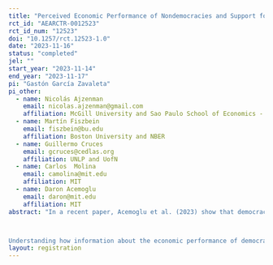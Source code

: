 ```yaml
---
title: "Perceived Economic Performance of Nondemocracies and Support for Democracy: Responses to Information from Different Sources."
rct_id: "AEARCTR-0012523"
rct_id_num: "12523"
doi: "10.1257/rct.12523-1.0"
date: "2023-11-16"
status: "completed"
jel: ""
start_year: "2023-11-14"
end_year: "2023-11-17"
pi: "Gastón García Zavaleta"
pi_other:
  - name: Nicolás Ajzenman
    email: nicolas.ajzenman@gmail.com
    affiliation: McGill University and Sao Paulo School of Economics - FGV
  - name: Martín Fiszbein
    email: fiszbein@bu.edu
    affiliation: Boston University and NBER
  - name: Guillermo Cruces
    email: gcruces@cedlas.org
    affiliation: UNLP and UofN
  - name: Carlos  Molina
    email: camolina@mit.edu
    affiliation: MIT
  - name: Daron Acemoglu
    email: daron@mit.edu
    affiliation: MIT
abstract: "In a recent paper, Acemoglu et al. (2023) show that democracies breed their own support, but only when they are successful along key dimensions, including economic growth, provision of public goods, limited inequality. With this background, recent decades present a somewhat puzzling combination of relative economic success with declining support for democracy at a global scale. However, there is no contradiction. One important consideration is that support for democracy is likely influenced by perceptions of economic success, which may or may not be accurate. Democracies today have to deal new patterns of political communication brought about by the spread of social media. Misinformation and echo chambers may break the link between economic success in democracies and support for democracy.

Understanding how information about the economic performance of democracies and autocracies shapes support for democracy is a key challenge for the present day, as the declining support for democracy is plausibly related to episodes of democratic backsliding and rise in right-wing populist movements. Information itself, and the medium through which it is delivered, may both be key for the formation of democratic attitudes. In this study, we propose a survey experiment with different information treatments to test how information on the performance of democracies and autocracies, coming from different sources, affect the beliefs about the economic performance of political regimes and to test how changes in these beliefs affect support for democracy."
layout: registration
---
```


